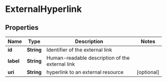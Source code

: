 # ExternalHyperlink

## Properties
Name | Type | Description | Notes
------------ | ------------- | ------------- | -------------
**id** | **String** | Identifier of the external link | 
**label** | **String** | Human-readable description of the external link | 
**uri** | **String** | hyperlink to an external resource |  [optional]
